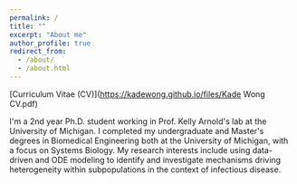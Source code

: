 ```yaml
---
permalink: /
title: ""
excerpt: "About me"
author_profile: true
redirect_from: 
  - /about/
  - /about.html
---
```


[Curriculum Vitae (CV)](https://kadewong.github.io/files/Kade Wong CV.pdf)

I'm a 2nd year Ph.D. student working in Prof. Kelly Arnold's lab at the University of Michigan. I completed my undergraduate and Master's degrees in Biomedical Engineering both at the University of Michigan, with a focus on Systems Biology. My research interests include using data-driven and ODE modeling to identify and investigate mechanisms driving heterogeneity within subpopulations in the context of infectious disease. 
